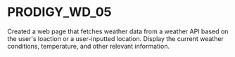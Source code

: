 # PRODIGY_WD_05

Created a web page that fetches weather data from a weather API based on the user's loaction or a user-inputted location. Display the current weather conditions, temperature, and other relevant information.
